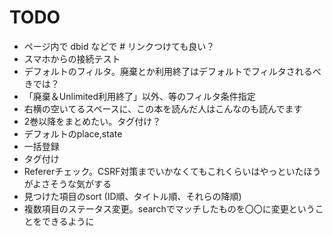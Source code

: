 # TODO
* ページ内で dbid などで # リンクつけても良い？
* スマホからの接続テスト
* デフォルトのフィルタ。廃棄とか利用終了はデフォルトでフィルタされるべきでは？
* 「廃棄＆Unlimited利用終了」以外、等のフィルタ条件指定
* 右横の空いてるスペースに、この本を読んだ人はこんなのも読んでます
* 2巻以降をまとめたい。タグ付け？
* デフォルトのplace,state
* 一括登録
* タグ付け
* Refererチェック。CSRF対策までいかなくてもこれくらいはやっといたほうがよさそうな気がする
* 見つけた項目のsort (ID順、タイトル順、それらの降順)
* 複数項目のステータス変更。searchでマッチしたものを〇〇に変更ということをできるように
